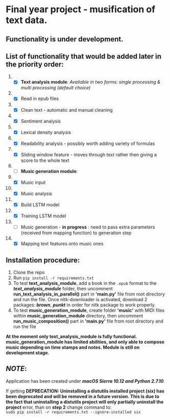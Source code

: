 # Final year project - musification of text data.

## **Functionality is under development.**

## List of functionality that would be added later in the priority order:

1. - [x] **Text analysis module**: _Available in two forms: single processing & multi processing (default choice)_
  1. - [x] Read in epub files
  2. - [x] Clean text - automatic and manual cleaning
  3. - [x] Sentiment analysis
  4. - [x] Lexical density analysis
  5. - [x] Readability analysis - possibly worth adding variety of formulas
  6. - [x] Sliding window feature - moves through text rather then giving a score to the whole text

2. - [ ] **Music generation module**:
  1. - [x] Music input
  2. - [x] Music analysis
  3. - [x] Build LSTM model
  4. - [x] Training LSTM model
  5. - [ ] Music generation - **in progress** : need to pass extra parameters (received from mapping function) to generation step
  6. - [x] Mapping text features onto music ones

## Installation procedure:
  1. Clone the repo
  2. Run `pip install -r requirements.txt`
  3. To test **text_analysis_module**, add a book in the `.epub` format to the _**text_analysis_module**_ folder, then uncomment __run_text_analysis_in_parallel()__ part in __'main.py'__ file from root directory and run the file. Once nltk-downloader is activated, download 2 packages: _**brown**_, _**punkt**_ in order for nltk package to work properly.
  4. To test **music_generation_module**, create folder __'music'__ with MIDI files within **music_generation_module** directory, then uncomment __run_music_composition()__ part in __'main.py'__ file from root directory and run the file

**At the moment only text_analysis_module is fully functional. music_generation_module has limited abilities, and only
able to compose music depending on time stamps and notes. Module is still on development stage.**

## **_NOTE_**:
Application has been created under _**macOS Sierra 10.12 and Python 2.7.10**_.

If getting **DEPRECATION: Uninstalling a distutils installed project (six) has
been deprecated and will be removed in a future version. This is due to the fact
that uninstalling a distutils project will only partially uninstall the project**
error, than on **step 2** change command to:  
`sudo pip install -r requirements.txt --ignore-installed six`

